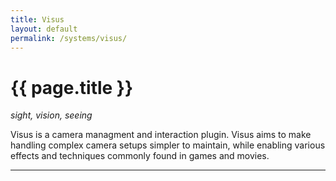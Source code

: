 ```yaml
---
title: Visus
layout: default
permalink: /systems/visus/
---
```


<h1 class="fa-h1 visus">{{ page.title }}</h1>

_sight, vision, seeing_

Visus is a camera managment and interaction plugin.  Visus aims to make handling complex camera setups simpler
to maintain, while enabling various effects and techniques commonly found in games and movies.

-----
